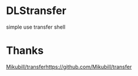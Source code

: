 # DLStransfer
simple use transfer shell

# Thanks
[Mikubill/transfer](https://github.com/Mikubill/transfer)https://github.com/Mikubill/transfer
